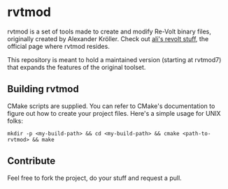 rvtmod
======

rvtmod is a set of tools made to create and modify Re-Volt binary files, originally created by Alexander Kröller. Check out [ali's revolt stuff](http://www.perror.de/rv/), the official page where rvtmod resides. 

This repository is meant to hold a maintained version (starting at rvtmod7) that expands the features of the original toolset. 

Building rvtmod
---------------

CMake scripts are supplied. You can refer to CMake's documentation to figure out how to create your project files. Here's a simple usage for UNIX folks: 

`mkdir -p <my-build-path> && cd <my-build-path> && cmake <path-to-rvtmod> && make`

Contribute
----------

Feel free to fork the project, do your stuff and request a pull. 
